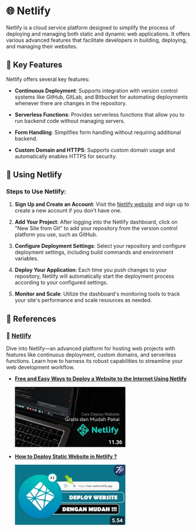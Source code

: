 # 🌐 Netlify

Netlify is a cloud service platform designed to simplify the process of deploying and managing both static and dynamic web applications. It offers various advanced features that facilitate developers in building, deploying, and managing their websites.

## 🔧 Key Features

Netlify offers several key features:

- **Continuous Deployment**: Supports integration with version control systems like GitHub, GitLab, and Bitbucket for automating deployments whenever there are changes in the repository.
  
- **Serverless Functions**: Provides serverless functions that allow you to run backend code without managing servers.
  
- **Form Handling**: Simplifies form handling without requiring additional backend.
  
- **Custom Domain and HTTPS**: Supports custom domain usage and automatically enables HTTPS for security.

## 🚀 Using Netlify

### Steps to Use Netlify:

1. **Sign Up and Create an Account**: Visit the [Netlify website](https://www.netlify.com) and sign up to create a new account if you don't have one.

2. **Add Your Project**: After logging into the Netlify dashboard, click on "New Site from Git" to add your repository from the version control platform you use, such as GitHub.

3. **Configure Deployment Settings**: Select your repository and configure deployment settings, including build commands and environment variables.

4. **Deploy Your Application**: Each time you push changes to your repository, Netlify will automatically start the deployment process according to your configured settings.

5. **Monitor and Scale**: Utilize the dashboard's monitoring tools to track your site's performance and scale resources as needed.

## 🎥 References
### 🔗 [Netlify](https://www.netlify.com)
Dive into Netlify—an advanced platform for hosting web projects with features like continuous deployment, custom domains, and serverless functions. Learn how to harness its robust capabilities to streamline your web development workflow.
- **[Free and Easy Ways to Deploy a Website to the Internet Using Netlify](https://youtu.be/DoBmdxZxccA?si=NHwGiaWxTZdZ6yBH)**
  
    <a href="https://youtu.be/DoBmdxZxccA?si=NHwGiaWxTZdZ6yBH"><img src="./assets/image-1.png" alt="Introduction" width="300"></a>

- **[How to Deploy Static Website in Netlify ?](https://youtu.be/syyv1JN1ExE?si=WsMjQXkmM4Pxq_6h)**
  
    <a href="https://youtu.be/syyv1JN1ExE?si=WsMjQXkmM4Pxq_6h"><img src="./assets/image-2.png" alt="Introduction" width="300"></a>
  
